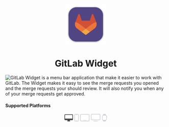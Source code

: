 <p align="center">
  <img src="GitLab/Assets.xcassets/AppIcon.appiconset/mac1024.png" height="128">
  <h1 align="center">GitLab Widget</h1>
</p>

![GitLab Widget](https://gitlab.com/beamgroup/gitlab-widget) is a menu bar application that make it easier to work with GitLab. The Widget makes it easy to see the merge requests you opened and the merge requests your should review. It will also notify you when any of your merge requests get approved.

#### Supported Platforms
<p align="center">
  <img src="Images/macos-active.svg" height="24">
  <img src="Images/ios.svg" height="24">
  <img src="Images/ipados.svg" height="24">
  <img src="Images/tvos.svg" height="24">
  <img src="Images/watchos.svg" height="24">
</p>
